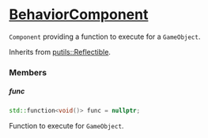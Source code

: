 # [BehaviorComponent](BehaviorComponent.hpp)

`Component` providing a function to execute for a `GameObject`.

Inherits from [putils::Reflectible](https://github.com/phiste/putils/blob/master/reflection/Reflectible.md).

### Members

##### func

```cpp
std::function<void()> func = nullptr;
```

Function to execute for `GameObject`.
